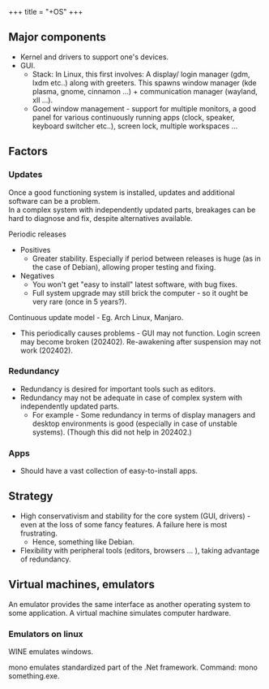 +++
title = "+OS"
+++

## Major components
- Kernel and drivers to support one's devices.
- GUI. 
  - Stack: In Linux, this first involves: A display/ login manager (gdm, lxdm etc..) along with greeters. This spawns window manager (kde plasma, gnome, cinnamon ...) + communication manager (wayland, xll ...).
  - Good window management - support for multiple monitors, a good panel for various continuously running apps (clock, speaker, keyboard switcher etc..), screen lock, multiple workspaces ...


## Factors
### Updates
Once a good functioning system is installed, updates and additional software can be a problem.  
In a complex system with independently updated parts, breakages can be hard to diagnose and fix, despite alternatives available.

Periodic releases

- Positives
  - Greater stability. Especially if period between releases is huge (as in the case of Debian), allowing proper testing and fixing. 
- Negatives
  - You won't get "easy to install" latest software, with bug fixes.
  - Full system upgrade may still brick the computer - so it ought be very rare (once in 5 years?).

Continuous update model - Eg. Arch Linux, Manjaro.

- This periodically causes problems - GUI may not function. Login screen may become broken (202402). Re-awakening after suspension may not work (202402). 

### Redundancy
- Redundancy is desired for important tools such as editors.
- Redundancy may not be adequate in case of complex system with independently updated parts.
  - For example - Some redundancy in terms of display managers and desktop environments is good (especially in case of unstable systems). (Though this did not help in 202402.)
 
### Apps
- Should have a vast collection of easy-to-install apps.

## Strategy
- High conservativism and stability for the core system (GUI, drivers) - even at the loss of some fancy features. A failure here is most frustrating.
  - Hence, something like Debian.
- Flexibility with peripheral tools (editors, browsers ... ), taking advantage of redundancy.


## Virtual machines, emulators
An emulator provides the same interface as another operating system to some application. A virtual machine simulates computer hardware.

### Emulators on linux
WINE emulates windows.

mono emulates standardized part of the .Net framework. Command: mono something.exe.

